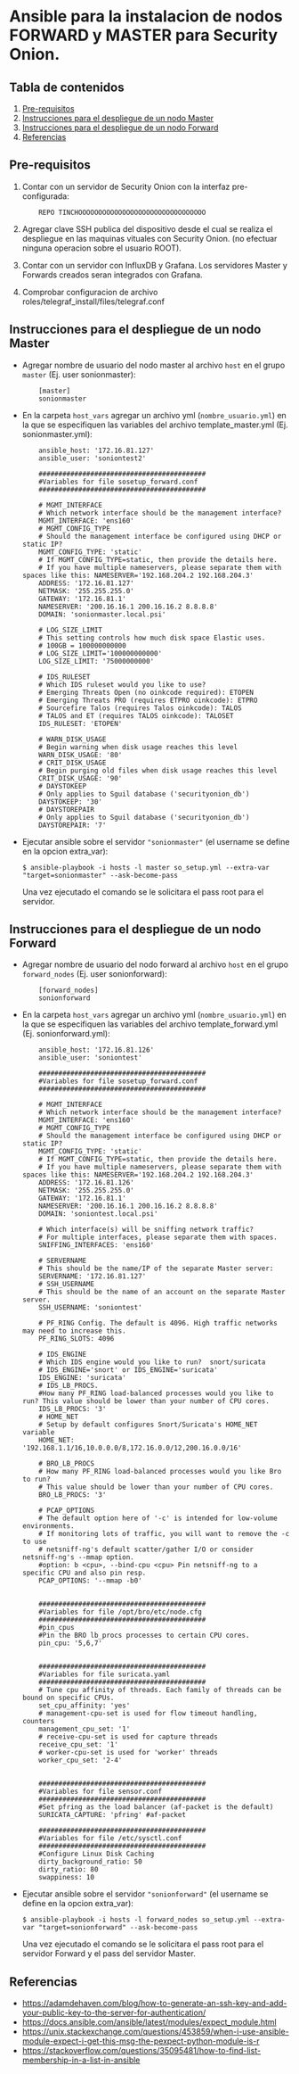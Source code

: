 # Ansible para la instalacion de nodos FORWARD y MASTER para Security Onion.

## Tabla de contenidos

1. [Pre-requisitos](#pre-requisitos)
2. [Instrucciones para el despliegue de un nodo Master](#instrucciones-para-el-despliegue-de-un-nodo-master)
3. [Instrucciones para el despliegue de un nodo Forward](#instrucciones-para-el-despliegue-de-un-nodo-forward)
4. [Referencias](#referencias)


## Pre-requisitos

1. Contar con un servidor de Security Onion con la interfaz pre-configurada:

    ```
        REPO TINCHOOOOOOOOOOOOOOOOOOOOOOOOOOOOOOOO
    ```
    
2. Agregar clave SSH publica del dispositivo desde el cual se realiza el despliegue en las maquinas vituales con Security Onion. (no efectuar ninguna operacion sobre el usuario ROOT).

3. Contar con un servidor con InfluxDB y Grafana. Los servidores Master y Forwards creados seran integrados con Grafana.

4. Comprobar configuracion de archivo roles/telegraf_install/files/telegraf.conf


## Instrucciones para el despliegue de un nodo Master

*  Agregar nombre de usuario del nodo master al archivo `host` en el grupo `master` (Ej. user sonionmaster):

    ```
        [master]
        sonionmaster
    ```
    
*  En la carpeta `host_vars` agregar un archivo yml (`nombre_usuario.yml`) en la que se especifiquen las variables
   del archivo template_master.yml (Ej. sonionmaster.yml):
   
    ```
        ansible_host: '172.16.81.127'
        ansible_user: 'soniontest2'
        
        ##########################################
        #Variables for file sosetup_forward.conf
        ##########################################
        
        # MGMT_INTERFACE
        # Which network interface should be the management interface?
        MGMT_INTERFACE: 'ens160'
        # MGMT_CONFIG_TYPE
        # Should the management interface be configured using DHCP or static IP?
        MGMT_CONFIG_TYPE: 'static'
        # If MGMT_CONFIG_TYPE=static, then provide the details here.
        # If you have multiple nameservers, please separate them with spaces like this: NAMESERVER='192.168.204.2 192.168.204.3'
        ADDRESS: '172.16.81.127'
        NETMASK: '255.255.255.0'
        GATEWAY: '172.16.81.1'
        NAMESERVER: '200.16.16.1 200.16.16.2 8.8.8.8'
        DOMAIN: 'sonionmaster.local.psi' 
        
        # LOG_SIZE_LIMIT
        # This setting controls how much disk space Elastic uses.
        # 100GB = 100000000000
        # LOG_SIZE_LIMIT='100000000000'
        LOG_SIZE_LIMIT: '75000000000'
        
        # IDS_RULESET
        # Which IDS ruleset would you like to use?
        # Emerging Threats Open (no oinkcode required): ETOPEN
        # Emerging Threats PRO (requires ETPRO oinkcode): ETPRO
        # Sourcefire Talos (requires Talos oinkcode): TALOS
        # TALOS and ET (requires TALOS oinkcode): TALOSET
        IDS_RULESET: 'ETOPEN'
        
        # WARN_DISK_USAGE
        # Begin warning when disk usage reaches this level
        WARN_DISK_USAGE: '80'
        # CRIT_DISK_USAGE
        # Begin purging old files when disk usage reaches this level
        CRIT_DISK_USAGE: '90'
        # DAYSTOKEEP
        # Only applies to Sguil database ('securityonion_db')
        DAYSTOKEEP: '30'
        # DAYSTOREPAIR
        # Only applies to Sguil database ('securityonion_db')
        DAYSTOREPAIR: '7'
    ```
    
*  Ejecutar ansible sobre el servidor `"sonionmaster"` (el username se define en la opcion extra_var):
    
    ```
    $ ansible-playbook -i hosts -l master so_setup.yml --extra-var "target=sonionmaster" --ask-become-pass
    ```
   Una vez ejecutado el comando se le solicitara el pass root para el servidor.
   

## Instrucciones para el despliegue de un nodo Forward

*  Agregar nombre de usuario del nodo forward al archivo `host` en el grupo `forward_nodes` (Ej. user sonionforward):

    ```
        [forward_nodes]
        sonionforward
    ```
    
*  En la carpeta `host_vars` agregar un archivo yml (`nombre_usuario.yml`) en la que se especifiquen las variables
   del archivo template_forward.yml (Ej. sonionforward.yml):

    ```
        ansible_host: '172.16.81.126'
        ansible_user: 'soniontest'
        
        ##########################################
        #Variables for file sosetup_forward.conf
        ##########################################
        
        # MGMT_INTERFACE
        # Which network interface should be the management interface?
        MGMT_INTERFACE: 'ens160'
        # MGMT_CONFIG_TYPE
        # Should the management interface be configured using DHCP or static IP?
        MGMT_CONFIG_TYPE: 'static'
        # If MGMT_CONFIG_TYPE=static, then provide the details here.
        # If you have multiple nameservers, please separate them with spaces like this: NAMESERVER='192.168.204.2 192.168.204.3'
        ADDRESS: '172.16.81.126'
        NETMASK: '255.255.255.0'
        GATEWAY: '172.16.81.1'
        NAMESERVER: '200.16.16.1 200.16.16.2 8.8.8.8'
        DOMAIN: 'soniontest.local.psi'
        
        # Which interface(s) will be sniffing network traffic?
        # For multiple interfaces, please separate them with spaces.
        SNIFFING_INTERFACES: 'ens160'
        
        # SERVERNAME 
        # This should be the name/IP of the separate Master server:
        SERVERNAME: '172.16.81.127'
        # SSH_USERNAME
        # This should be the name of an account on the separate Master server.
        SSH_USERNAME: 'soniontest' 
        
        # PF_RING Config. The default is 4096. High traffic networks may need to increase this.
        PF_RING_SLOTS: 4096 
        
        # IDS_ENGINE
        # Which IDS engine would you like to run?  snort/suricata
        # IDS_ENGINE='snort' or IDS_ENGINE='suricata'
        IDS_ENGINE: 'suricata' 
        # IDS_LB_PROCS. 
        #How many PF_RING load-balanced processes would you like to run? This value should be lower than your number of CPU cores.
        IDS_LB_PROCS: '3'
        # HOME_NET
        # Setup by default configures Snort/Suricata's HOME_NET variable
        HOME_NET: '192.168.1.1/16,10.0.0.0/8,172.16.0.0/12,200.16.0.0/16'
        
        # BRO_LB_PROCS
        # How many PF_RING load-balanced processes would you like Bro to run?
        # This value should be lower than your number of CPU cores.
        BRO_LB_PROCS: '3'
        
        # PCAP_OPTIONS
        # The default option here of '-c' is intended for low-volume environments.
        # If monitoring lots of traffic, you will want to remove the -c to use
        # netsniff-ng's default scatter/gather I/O or consider netsniff-ng's --mmap option. 
        #option: b <cpu>, --bind-cpu <cpu> Pin netsniff-ng to a specific CPU and also pin resp.
        PCAP_OPTIONS: '--mmap -b0'
        
        
        ##########################################
        #Variables for file /opt/bro/etc/node.cfg
        ##########################################
        #pin_cpus
        #Pin the BRO lb_procs processes to certain CPU cores.
        pin_cpu: '5,6,7'
        
        
        ##########################################
        #Variables for file suricata.yaml 
        ##########################################
        # Tune cpu affinity of threads. Each family of threads can be bound on specific CPUs.
        set_cpu_affinity: 'yes'
        # management-cpu-set is used for flow timeout handling, counters
        management_cpu_set: '1'
        # receive-cpu-set is used for capture threads
        receive_cpu_set: '1'
        # worker-cpu-set is used for 'worker' threads
        worker_cpu_set: '2-4'
        
        
        ##########################################
        #Variables for file sensor.conf
        ##########################################
        #Set pfring as the load balancer (af-packet is the default)
        SURICATA_CAPTURE: 'pfring' #af-packet
        
        ##########################################
        #Variables for file /etc/sysctl.conf
        ##########################################
        #Configure Linux Disk Caching
        dirty_background_ratio: 50
        dirty_ratio: 80
        swappiness: 10

    ```
    
*  Ejecutar ansible sobre el servidor `"sonionforward"` (el username se define en la opcion extra_var):
    
    ```
    $ ansible-playbook -i hosts -l forward_nodes so_setup.yml --extra-var "target=sonionforward" --ask-become-pass
    ```
   Una vez ejecutado el comando se le solicitara el pass root para el servidor Forward y el pass del servidor Master.
   

## Referencias

* https://adamdehaven.com/blog/how-to-generate-an-ssh-key-and-add-your-public-key-to-the-server-for-authentication/
* https://docs.ansible.com/ansible/latest/modules/expect_module.html
* https://unix.stackexchange.com/questions/453859/when-i-use-ansible-module-expect-i-get-this-msg-the-pexpect-python-module-is-r
* https://stackoverflow.com/questions/35095481/how-to-find-list-membership-in-a-list-in-ansible

















